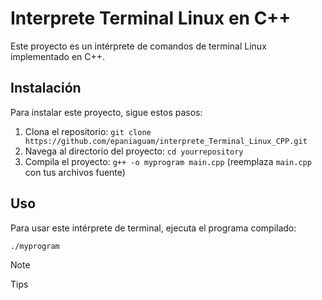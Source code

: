 # Interprete Terminal Linux en C++

Este proyecto es un intérprete de comandos de terminal Linux implementado en C++.

## Instalación

Para instalar este proyecto, sigue estos pasos:

1. Clona el repositorio: `git clone https://github.com/epaniaguam/interprete_Terminal_Linux_CPP.git`
2. Navega al directorio del proyecto: `cd yourrepository`
3. Compila el proyecto: `g++ -o myprogram main.cpp` (reemplaza `main.cpp` con tus archivos fuente)

## Uso

Para usar este intérprete de terminal, ejecuta el programa compilado:

```bash
./myprogram
```

> [!NOTE]
> Tips
